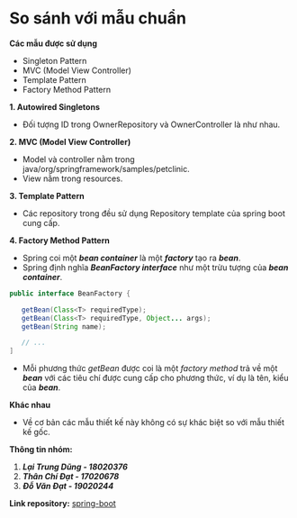 # So sánh với mẫu chuẩn

**Các mẫu được sử dụng**
- Singleton Pattern
- MVC (Model View Controller)
- Template Pattern
- Factory Method Pattern

**1. Autowired Singletons**
 - Đối tượng ID trong OwnerRepository và OwnerController là như nhau.
 
**2. MVC (Model View Controller)**
 - Model và controller nằm trong java/org/springframework/samples/petclinic.
 - View nằm trong resources.
 
**3. Template Pattern**
 - Các repository trong đều sử dụng Repository template của spring boot cung cấp.

**4. Factory Method Pattern**
 - Spring coi một ***bean container*** là một ***factory*** tạo ra ***bean***.
 - Spring định nghĩa ***BeanFactory interface*** như một trừu tượng của ***bean container***.
 ```Java
 public interface BeanFactory {

    getBean(Class<T> requiredType);
    getBean(Class<T> requiredType, Object... args);
    getBean(String name);

    // ...
]
 ```
 - Mỗi phương thức *getBean* được coi là một *factory method* trả về một ***bean*** với các tiêu chí được cung cấp cho phương thức, ví dụ là tên, kiểu của ***bean***.


**Khác nhau**
 - Về cơ bản các mẫu thiết kế này không có sự khác biệt so với mẫu thiết kế gốc.

**Thông tin nhóm:**
1. ***Lại Trung Dũng - 18020376***
2. ***Thân Chí Đạt - 17020678***
3. ***Đỗ Văn Đạt - 19020244***

**Link repository:** [spring-boot](https://github.com/spring-projects/spring-boot)
